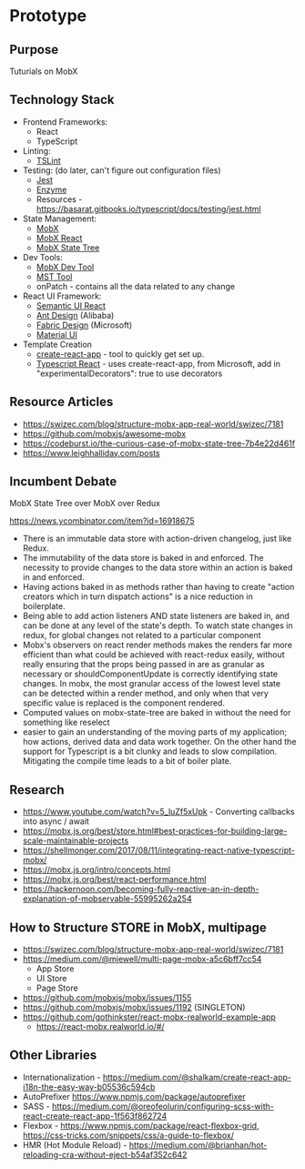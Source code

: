 # Prototype

## Purpose
Tuturials on MobX

## Technology Stack
* Frontend Frameworks: 
    * React
    * TypeScript
* Linting: 
    * [TSLint](https://github.com/palantir/tslint)
* Testing: (do later, can't figure out configuration files)
    * [Jest](https://facebook.github.io/jest/)
    * [Enzyme](http://airbnb.io/enzyme/)
    * Resources - https://basarat.gitbooks.io/typescript/docs/testing/jest.html
* State Management: 
    * [MobX](https://github.com/mobxjs/mobx)
    * [MobX React](https://github.com/mobxjs/mobx-react)
    * [MobX State Tree](https://github.com/mobxjs/mobx-state-tree) 
* Dev Tools: 
    * [MobX Dev Tool](https://github.com/mobxjs/mobx-devtools)
    * [MST Tool](https://www.npmjs.com/package/mobx-devtools-mst)
    * onPatch - contains all the data related to any change
* React UI Framework:
    * [Semantic UI React](https://react.semantic-ui.com/)
    * [Ant Design](https://ant.design/) (Alibaba)
    * [Fabric Design](https://developer.microsoft.com/en-us/fabric) (Microsoft)
    * [Material UI](https://material-ui.com/)
* Template Creation
    * [create-react-app](https://github.com/facebookincubator/create-react-app) - tool to quickly get set up.
    * [Typescript React](https://github.com/Microsoft/TypeScript-React-Starter) - uses create-react-app, from Microsoft, add in "experimentalDecorators": true to use decorators


## Resource Articles
* https://swizec.com/blog/structure-mobx-app-real-world/swizec/7181
* https://github.com/mobxjs/awesome-mobx
* https://codeburst.io/the-curious-case-of-mobx-state-tree-7b4e22d461f
* https://www.leighhalliday.com/posts


## Incumbent Debate
MobX State Tree over MobX over Redux

https://news.ycombinator.com/item?id=16918675
* There is an immutable data store with action-driven changelog, just like Redux.
* The immutability of the data store is baked in and enforced. The necessity to provide changes to the data store within an action is baked in and enforced.
* Having actions baked in as methods rather than having to create "action creators which in turn dispatch actions" is a nice reduction in boilerplate.
* Being able to add action listeners AND state listeners are baked in, and can be done at any level of the state's depth. To watch state changes in redux, for global changes not related to a particular component
* Mobx's observers on react render methods makes the renders far more efficient than what could be achieved with react-redux easily, without really ensuring that the props being passed in are as granular as necessary or shouldComponentUpdate is correctly identifying state changes. In mobx, the most granular access of the lowest level state can be detected within a render method, and only when that very specific value is replaced is the component rendered.
* Computed values on mobx-state-tree are baked in without the need for something like reselect  
* easier to gain an understanding of the moving parts of my application; how actions, derived data and data work together. On the other hand the support for Typescript is a bit clunky and leads to slow compilation. Mitigating the compile time leads to a bit of boiler plate.

## Research
* https://www.youtube.com/watch?v=5_luZf5xUpk - Converting callbacks into async / await
* https://mobx.js.org/best/store.html#best-practices-for-building-large-scale-maintainable-projects
* https://shellmonger.com/2017/08/11/integrating-react-native-typescript-mobx/
* https://mobx.js.org/intro/concepts.html
* https://mobx.js.org/best/react-performance.html
* https://hackernoon.com/becoming-fully-reactive-an-in-depth-explanation-of-mobservable-55995262a254

## How to Structure STORE in MobX, multipage 
* https://swizec.com/blog/structure-mobx-app-real-world/swizec/7181
* https://medium.com/@mjewell/multi-page-mobx-a5c6bff7cc54
    * App Store
    * UI Store
    * Page Store
* https://github.com/mobxjs/mobx/issues/1155
* https://github.com/mobxjs/mobx/issues/1192 (SINGLETON)
* https://github.com/gothinkster/react-mobx-realworld-example-app
    * https://react-mobx.realworld.io/#/
    
    
    
## Other Libraries
* Internationalization - https://medium.com/@shalkam/create-react-app-i18n-the-easy-way-b05536c594cb
* AutoPrefixer https://www.npmjs.com/package/autoprefixer
* SASS - https://medium.com/@oreofeolurin/configuring-scss-with-react-create-react-app-1f563f862724
* Flexbox - https://www.npmjs.com/package/react-flexbox-grid, https://css-tricks.com/snippets/css/a-guide-to-flexbox/
* HMR (Hot Module Reload) - https://medium.com/@brianhan/hot-reloading-cra-without-eject-b54af352c642